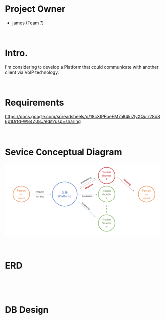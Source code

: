 # Project Owner
* james (Team 7)
<br><br><br>

# Intro. 
I'm considering to develop a Platform that could communicate with another client via VoIP technology.
<br><br><br>

# Requirements
https://docs.google.com/spreadsheets/d/18cXIPFbeEM7aB4ki7lyXQuIr28b8Ep1Drfd-W84Z08U/edit?usp=sharing
<br><br><br>

# Sevice Conceptual Diagram 
<img src="/img/service_conceptual_diagram.png"></img> 
<br><br><br>


# ERD

<br><br><br>

# DB Design 

<br><br><br>


